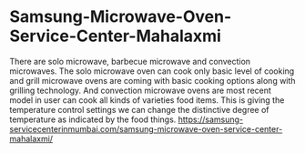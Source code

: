 # Samsung-Microwave-Oven-Service-Center-Mahalaxmi
There are solo microwave, barbecue microwave and convection microwaves. The solo microwave oven can cook only basic level of cooking and grill microwave ovens are coming with basic cooking options along with grilling technology. And convection microwave ovens are most recent model in user can cook all kinds of varieties food items. This is giving the temperature control settings we can change the distinctive degree of temperature as indicated by the food things. https://samsung-servicecenterinmumbai.com/samsung-microwave-oven-service-center-mahalaxmi/
